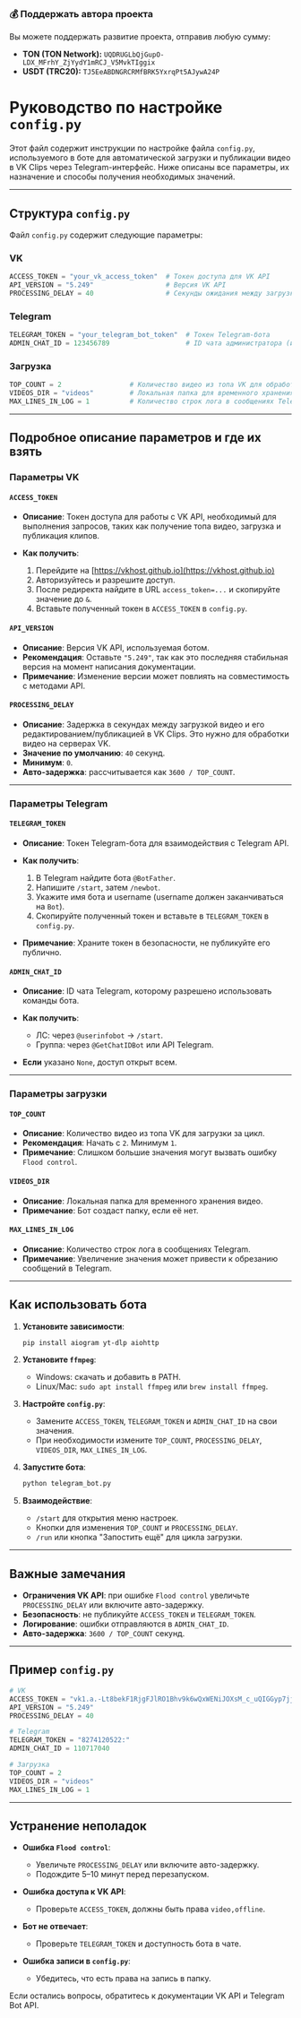 ### 💰 Поддержать автора проекта

Вы можете поддержать развитие проекта, отправив любую сумму:

- **TON (TON Network):** `UQDRUGLbQjGupO-LDX_MFrhY_ZjYydY1mRCJ_V5MvkTIggix`  
- **USDT (TRC20):** `TJ5EeABDNGRCRMfBRK5YxrqPt5AJywA24P`


# Руководство по настройке `config.py`

Этот файл содержит инструкции по настройке файла `config.py`, используемого в боте для автоматической загрузки и публикации видео в VK Clips через Telegram-интерфейс. Ниже описаны все параметры, их назначение и способы получения необходимых значений.

---

## Структура `config.py`

Файл `config.py` содержит следующие параметры:

### VK

```python
ACCESS_TOKEN = "your_vk_access_token"  # Токен доступа для VK API
API_VERSION = "5.249"                  # Версия VK API
PROCESSING_DELAY = 40                  # Секунды ожидания между загрузкой и публикацией видео
```

### Telegram

```python
TELEGRAM_TOKEN = "your_telegram_bot_token"  # Токен Telegram-бота
ADMIN_CHAT_ID = 123456789                   # ID чата администратора (или None для доступа всем)
```

### Загрузка

```python
TOP_COUNT = 2                 # Количество видео из топа VK для обработки
VIDEOS_DIR = "videos"         # Локальная папка для временного хранения видео
MAX_LINES_IN_LOG = 1          # Количество строк лога в сообщениях Telegram
```

---

## Подробное описание параметров и где их взять

### Параметры VK

#### `ACCESS_TOKEN`

* **Описание**: Токен доступа для работы с VK API, необходимый для выполнения запросов, таких как получение топа видео, загрузка и публикация клипов.
* **Как получить**:

  1. Перейдите на [https://vkhost.github.io](https://vkhost.github.io)
  2. Авторизуйтесь и разрешите доступ.
  3. После редиректа найдите в URL `access_token=...` и скопируйте значение до `&`.
  4. Вставьте полученный токен в `ACCESS_TOKEN` в `config.py`.

#### `API_VERSION`

* **Описание**: Версия VK API, используемая ботом.
* **Рекомендация**: Оставьте `"5.249"`, так как это последняя стабильная версия на момент написания документации.
* **Примечание**: Изменение версии может повлиять на совместимость с методами API.

#### `PROCESSING_DELAY`

* **Описание**: Задержка в секундах между загрузкой видео и его редактированием/публикацией в VK Clips. Это нужно для обработки видео на серверах VK.
* **Значение по умолчанию**: `40` секунд.
* **Минимум**: `0`.
* **Авто-задержка**: рассчитывается как `3600 / TOP_COUNT`.

---

### Параметры Telegram

#### `TELEGRAM_TOKEN`

* **Описание**: Токен Telegram-бота для взаимодействия с Telegram API.
* **Как получить**:

  1. В Telegram найдите бота `@BotFather`.
  2. Напишите `/start`, затем `/newbot`.
  3. Укажите имя бота и username (username должен заканчиваться на `Bot`).
  4. Скопируйте полученный токен и вставьте в `TELEGRAM_TOKEN` в `config.py`.
* **Примечание**: Храните токен в безопасности, не публикуйте его публично.

#### `ADMIN_CHAT_ID`

* **Описание**: ID чата Telegram, которому разрешено использовать команды бота.
* **Как получить**:

  * ЛС: через `@userinfobot` → `/start`.
  * Группа: через `@GetChatIDBot` или API Telegram.
* **Если** указано `None`, доступ открыт всем.

---

### Параметры загрузки

#### `TOP_COUNT`

* **Описание**: Количество видео из топа VK для загрузки за цикл.
* **Рекомендация**: Начать с `2`. Минимум `1`.
* **Примечание**: Слишком большие значения могут вызвать ошибку `Flood control`.

#### `VIDEOS_DIR`

* **Описание**: Локальная папка для временного хранения видео.
* **Примечание**: Бот создаст папку, если её нет.

#### `MAX_LINES_IN_LOG`

* **Описание**: Количество строк лога в сообщениях Telegram.
* **Примечание**: Увеличение значения может привести к обрезанию сообщений в Telegram.

---

## Как использовать бота

1. **Установите зависимости**:

   ```bash
   pip install aiogram yt-dlp aiohttp
   ```
2. **Установите `ffmpeg`**:

   * Windows: скачать и добавить в PATH.
   * Linux/Mac: `sudo apt install ffmpeg` или `brew install ffmpeg`.
3. **Настройте `config.py`**:

   * Замените `ACCESS_TOKEN`, `TELEGRAM_TOKEN` и `ADMIN_CHAT_ID` на свои значения.
   * При необходимости измените `TOP_COUNT`, `PROCESSING_DELAY`, `VIDEOS_DIR`, `MAX_LINES_IN_LOG`.
4. **Запустите бота**:

   ```bash
   python telegram_bot.py
   ```
5. **Взаимодействие**:

   * `/start` для открытия меню настроек.
   * Кнопки для изменения `TOP_COUNT` и `PROCESSING_DELAY`.
   * `/run` или кнопка "Запостить ещё" для цикла загрузки.

---

## Важные замечания

* **Ограничения VK API**: при ошибке `Flood control` увеличьте `PROCESSING_DELAY` или включите авто-задержку.
* **Безопасность**: не публикуйте `ACCESS_TOKEN` и `TELEGRAM_TOKEN`.
* **Логирование**: ошибки отправляются в `ADMIN_CHAT_ID`.
* **Авто-задержка**: `3600 / TOP_COUNT` секунд.

---

## Пример `config.py`

```python
# VK
ACCESS_TOKEN = "vk1.a.-Lt8bekF1RjgFJlRO1Bhv9k6wQxWENiJOXsM_c_uQIGGyp7jjEIt2kmJol4RKBKwvZEODBAGIVg"
API_VERSION = "5.249"
PROCESSING_DELAY = 40

# Telegram
TELEGRAM_TOKEN = "8274120522:"
ADMIN_CHAT_ID = 110717040

# Загрузка
TOP_COUNT = 2
VIDEOS_DIR = "videos"
MAX_LINES_IN_LOG = 1
```

---

## Устранение неполадок

* **Ошибка `Flood control`**:

  * Увеличьте `PROCESSING_DELAY` или включите авто-задержку.
  * Подождите 5–10 минут перед перезапуском.
* **Ошибка доступа к VK API**:

  * Проверьте `ACCESS_TOKEN`, должны быть права `video,offline`.
* **Бот не отвечает**:

  * Проверьте `TELEGRAM_TOKEN` и доступность бота в чате.
* **Ошибка записи в `config.py`**:

  * Убедитесь, что есть права на запись в папку.

Если остались вопросы, обратитесь к документации VK API и Telegram Bot API.
